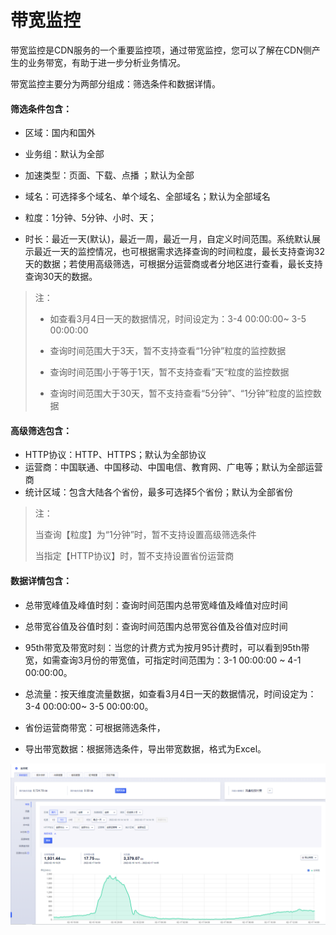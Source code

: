 # 带宽监控

带宽监控是CDN服务的一个重要监控项，通过带宽监控，您可以了解在CDN侧产生的业务带宽，有助于进一步分析业务情况。

带宽监控主要分为两部分组成：筛选条件和数据详情。

#### 筛选条件包含：

* 区域：国内和国外

* 业务组：默认为全部

* 加速类型：页面、下载、点播 ；默认为全部

* 域名：可选择多个域名、单个域名、全部域名；默认为全部域名

* 粒度：1分钟、5分钟、小时、天；

* 时长：最近一天(默认)，最近一周，最近一月，自定义时间范围。系统默认展示最近一天的监控情况，也可根据需求选择查询的时间粒度，最长支持查询32天的数据；若使用高级筛选，可根据分运营商或者分地区进行查看，最长支持查询30天的数据。

>注：
>
>* 如查看3月4日一天的数据情况，时间设定为：3-4 00:00:00~ 3-5 00:00:00
>
>* 查询时间范围大于3天，暂不支持查看“1分钟”粒度的监控数据
>* 查询时间范围小于等于1天，暂不支持查看”天“粒度的监控数据
>* 查询时间范围大于30天，暂不支持查看“5分钟”、“1分钟”粒度的监控数据

#### 高级筛选包含：

* HTTP协议：HTTP、HTTPS；默认为全部协议
* 运营商：中国联通、中国移动、中国电信、教育网、广电等；默认为全部运营商
* 统计区域：包含大陆各个省份，最多可选择5个省份；默认为全部省份 

>注：
>
>当查询【粒度】为“1分钟”时，暂不支持设置高级筛选条件
>
>当指定【HTTP协议】时，暂不支持设置省份运营商


#### 数据详情包含：

* 总带宽峰值及峰值时刻：查询时间范围内总带宽峰值及峰值对应时间

* 总带宽谷值及谷值时刻：查询时间范围内总带宽谷值及谷值对应时间

* 95th带宽及带宽时刻：当您的计费方式为按月95计费时，可以看到95th带宽，如需查询3月份的带宽值，可指定时间范围为：3-1 00:00:00 ~  4-1 00:00:00。

* 总流量：按天维度流量数据，如查看3月4日一天的数据情况，时间设定为：3-4 00:00:00~ 3-5 00:00:00。

* 省份运营商带宽：可根据筛选条件，

* 导出带宽数据：根据筛选条件，导出带宽数据，格式为Excel。

![2022-实时监控带宽](../images/2022-实时监控带宽.png)

